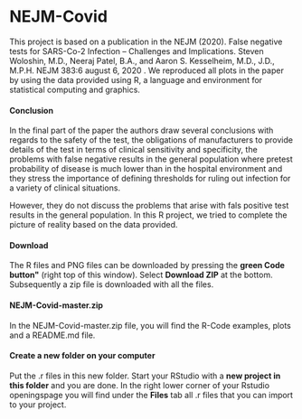 # NEJM-Covid
This project is based on a publication in the NEJM (2020). False negative tests for SARS-Co-2 Infection – Challenges and Implications.
Steven Woloshin, M.D., Neeraj Patel, B.A., and Aaron S. Kesselheim, M.D., J.D., M.P.H. NEJM 383:6 august 6, 2020 .
We reproduced all plots in the paper by using the data provided using R, a language and environment for statistical computing and graphics.

#### Conclusion
In the final part of the paper the authors draw several conclusions with regards to the safety of the test, the obligations of manufacturers to provide details of the test in terms of clinical sensitivity and specificity, the problems with false negative results in the general population where pretest probability of disease is much lower than in the hospital environment and they stress the importance of defining thresholds for ruling out infection for a variety of clinical situations.

However, they do not discuss the problems that arise with fals positive test results in the general population. In this R project, we tried to complete the picture of reality based on the data provided.

#### Download
The R files and PNG files can be downloaded by pressing the **green Code button"** (right top of this window). Select **Download ZIP** at the bottom. Subsequently a zip file is downloaded with all the files.

#### NEJM-Covid-master.zip
In the NEJM-Covid-master.zip file, you will find the R-Code examples, plots and a README.md file.

#### Create a new folder on your computer

Put the .r files in this new folder. Start your RStudio with a **new project in this folder** and you are done. In the right lower corner of your Rstudio openingspage you will find under the **Files** tab all .r files that you can import to your project.



